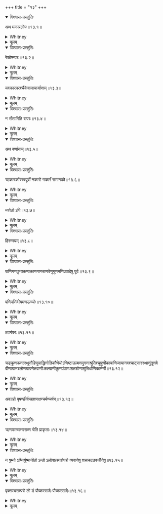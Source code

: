 +++
title = "१३"
+++
<details open><summary>विश्वास-प्रस्तुतिः</summary>

अथ मकारलोपः॥१३.१॥
</details>

<details><summary>Whitney</summary>

Now for the omission of m.  
</details>

<details><summary>मूलम्</summary>

अथ मकारलोपः॥१३.१॥
</details>

<details open><summary>विश्वास-प्रस्तुतिः</summary>

रेफोष्मपरः॥१३.२॥
</details>

<details><summary>Whitney</summary>

A m is omitted, when followed by r or a spirant.  
</details>

<details><summary>मूलम्</summary>

रेफोष्मपरः॥१३.२॥
</details>

<details open><summary>विश्वास-प्रस्तुतिः</summary>

यवकारपरश्चैकेषामाचार्याणाम्॥१३.३॥
</details>

<details><summary>Whitney</summary>

As also, according to some teachers, when followed by y or v.  
</details>

<details><summary>मूलम्</summary>

यवकारपरश्चैकेषामाचार्याणाम्॥१३.३॥
</details>

<details open><summary>विश्वास-प्रस्तुतिः</summary>

न सँसामिति रापरः॥१३.४॥
</details>

<details><summary>Whitney</summary>

But not the m of sam and sām, when followed by rā.  
</details>

<details><summary>मूलम्</summary>

न सँसामिति रापरः॥१३.४॥
</details>

<details open><summary>विश्वास-प्रस्तुतिः</summary>

अथ वर्णानाम्॥१३.५॥
</details>

<details><summary>Whitney</summary>

Now of individual sounds.  
</details>

<details><summary>मूलम्</summary>

अथ वर्णानाम्॥१३.५॥
</details>

<details open><summary>विश्वास-प्रस्तुतिः</summary>

ऋकारर्काररषपूर्वो नकारो णकारँ समानपदे॥१३.६॥
</details>

<details><summary>Whitney</summary>

Within the same word, a n preceded by ṛ, r̥̄, r, or ṣ, becomes ṇ.  
</details>

<details><summary>मूलम्</summary>

ऋकारर्काररषपूर्वो नकारो णकारँ समानपदे॥१३.६॥
</details>

<details open><summary>विश्वास-प्रस्तुतिः</summary>

व्यवेतो ऽपि॥१३.७॥
</details>

<details><summary>Whitney</summary>

Even though other sounds are interposed.  
</details>

<details><summary>मूलम्</summary>

व्यवेतो ऽपि॥१३.७॥
</details>

<details open><summary>विश्वास-प्रस्तुतिः</summary>

हिरण्मयम्॥१३.८॥
</details>

<details><summary>Whitney</summary>

Also in hiraṇmayam.  
</details>

<details><summary>मूलम्</summary>

हिरण्मयम्॥१३.८॥
</details>

<details open><summary>विश्वास-प्रस्तुतिः</summary>

पाणिगणपुण्यकण्वकाणगाणबाणवेणुगुणमणिप्रवादेषु पूर्वः॥१३.९॥
</details>

<details><summary>Whitney</summary>

Also, in the inflectional and derivative forms of pāṇi, gaṇa, puṇya, kaṇva, kāṇa, gāṇa, bāṇa, veṇu, guṇa, and maṇi, the first nasal is ṇ.  
</details>

<details><summary>मूलम्</summary>

पाणिगणपुण्यकण्वकाणगाणबाणवेणुगुणमणिप्रवादेषु पूर्वः॥१३.९॥
</details>

<details open><summary>विश्वास-प्रस्तुतिः</summary>

पणिपणिंवीयमणऊण्योः॥१३.१०॥
</details>

<details><summary>Whitney</summary>

Also in paṇi, paṇim, vīyamāṇaḥ, and ūṇyoḥ.  
</details>

<details><summary>मूलम्</summary>

पणिपणिंवीयमणऊण्योः॥१३.१०॥
</details>

<details open><summary>विश्वास-प्रस्तुतिः</summary>

टवर्गपरः॥१३.११॥
</details>

<details><summary>Whitney</summary>

Also before a lingual mute.  
</details>

<details><summary>मूलम्</summary>

टवर्गपरः॥१३.११॥
</details>

<details open><summary>विश्वास-प्रस्तुतिः</summary>

चङ्कुणफणत्स्थूणौहिणुयाद्धिणोतिकौणेयोऽणिष्टाउल्बणमुगणाश्रुतिश्चुपुणीकाबाणिजायानवश्चाट्‌णारस्थाणुंतूणवेवीणायामश्लोणयापणेतवाणीःकल्याणीकुणपंवाणःशतशोणाश्रुतिर्धाणिकामेणी॥१३.१२॥
</details>

<details><summary>Whitney</summary>

Also in caṅkuṇa, phaṇat, sthūṇau, hiṇuyāt, hiṇoti, kauṇeyaḥ, aṇiṣṭhāḥ, ulbaṇam, ugaṇā wherever found, cupuṇīkā, bāṇijāya, aṇavaś ca, āṭṇāraḥ, sthāṇum, tūṇave, vīṇāyām, aśloṇayā, paṇeta, vāṇīḥ, kalyāṇī, kuṇapam, vāṇaḥ śata, śoṇā wherever found, dhāṇikā, and meṇī.  
</details>

<details><summary>मूलम्</summary>

चङ्कुणफणत्स्थूणौहिणुयाद्धिणोतिकौणेयोऽणिष्टाउल्बणमुगणाश्रुतिश्चुपुणीकाबाणिजायानवश्चाट्‌णारस्थाणुंतूणवेवीणायामश्लोणयापणेतवाणीःकल्याणीकुणपंवाणःशतशोणाश्रुतिर्धाणिकामेणी॥१३.१२॥
</details>

<details open><summary>विश्वास-प्रस्तुतिः</summary>

अवग्रहो वृषण्छीर्षण्ब्रह्मणक्षण्चर्मण्चर्षण्॥१३.१३॥
</details>

<details><summary>Whitney</summary>

As final of the former member of a compound, ṇ is found in vṛṣaṇ, śīrṣaṇ, brahmaṇ, akṣaṇ, carmaṇ, and carṣaṇ.  
</details>

<details><summary>मूलम्</summary>

अवग्रहो वृषण्छीर्षण्ब्रह्मणक्षण्चर्मण्चर्षण्॥१३.१३॥
</details>

<details open><summary>विश्वास-प्रस्तुतिः</summary>

ऋणषणष्णम्णराव्ण चेति प्राकृताः॥१३.१४॥
</details>

<details><summary>Whitney</summary>

Also in ṛṇṇ, ṣaṇṇ, ṣṇ, mṇ, and rāvṇ --- these are original. >  
</details>

<details><summary>मूलम्</summary>

ऋणषणष्णम्णराव्ण चेति प्राकृताः॥१३.१४॥
</details>

<details open><summary>विश्वास-प्रस्तुतिः</summary>

न षुम्नो ऽग्निर्युष्मानीतो ऽन्तो ऽलोपात्स्पर्शपरो व्यवायेषु शसचटतवर्जीयेषु॥१३.१५॥
</details>

<details><summary>Whitney</summary>

But not in ṣumna, agni, and yuṣmānīta; nor when final; nor after the omission of an a; nor when followed by a mute; nor when ś, s, or a palatal, lingual, or labial mute intervenes.  
</details>

<details><summary>मूलम्</summary>

न षुम्नो ऽग्निर्युष्मानीतो ऽन्तो ऽलोपात्स्पर्शपरो व्यवायेषु शसचटतवर्जीयेषु॥१३.१५॥
</details>

<details open><summary>विश्वास-प्रस्तुतिः</summary>

पृक्तस्वरात्परो लो डं पौष्करसादेः पौष्करसादेः॥१३.१६॥
</details>

<details><summary>Whitney</summary>

In the opinion of pauṣkarasādi, l after a mixed vowel becomes ḍ.  
</details>

<details><summary>मूलम्</summary>

पृक्तस्वरात्परो लो डं पौष्करसादेः पौष्करसादेः॥१३.१६॥
</details>
